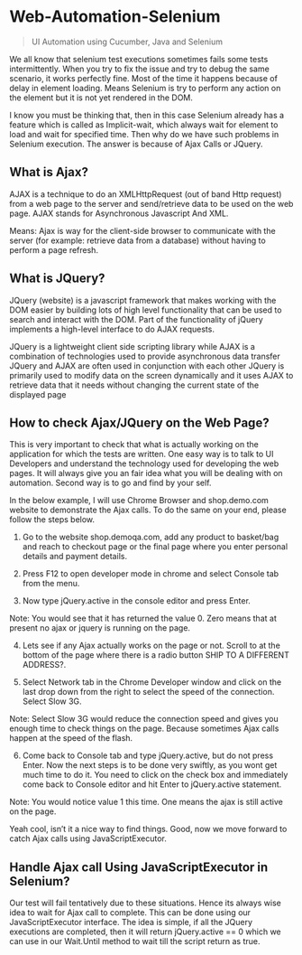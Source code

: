 # Web-Automation-Selenium
> UI Automation using Cucumber, Java and Selenium

We all know that selenium test executions sometimes fails some tests intermittently. When you try to fix the issue and try to debug the same scenario, it works perfectly fine. Most of the time it happens because of delay in element loading. Means Selenium is try to perform any action on the element but it is not yet rendered in the DOM.

I know you must be thinking that, then in this case Selenium already has a feature which is called as Implicit-wait, which always wait for element to load and wait for specified time. Then why do we have such problems in Selenium execution. The answer is because of Ajax Calls or JQuery. 

 
## What is Ajax?
AJAX is a technique to do an XMLHttpRequest (out of band Http request) from a web page to the server and send/retrieve data to be used on the web page. AJAX stands for Asynchronous Javascript And XML.

Means: Ajax is way for the client-side browser to communicate with the server (for example: retrieve data from a database) without having to perform a page refresh.

## What is JQuery?
JQuery (website) is a javascript framework that makes working with the DOM easier by building lots of high level functionality that can be used to search and interact with the DOM. Part of the functionality of jQuery implements a high-level interface to do AJAX requests. 

JQuery is a lightweight client side scripting library while AJAX is a combination of technologies used to provide asynchronous data transfer
JQuery and AJAX are often used in conjunction with each other
JQuery is primarily used to modify data on the screen dynamically and it uses AJAX to retrieve data that it needs without changing the current state of the displayed page
 

## How to check Ajax/JQuery on the Web Page?
This is very important to check that what is actually working on the application for which the tests are written. One easy way is to talk to UI Developers and understand the technology used for developing the web pages. It will always give you an fair idea what you will be dealing with on automation. Second way is to go and find by your self.

In the below example, I will use Chrome Browser and  shop.demo.com website to demonstrate the Ajax calls. To do the same on your end, please follow the steps below.

1. Go to the website shop.demoqa.com, add any product to basket/bag and reach to checkout page or the final page where you enter personal details and payment details.

2. Press F12 to open developer mode in chrome and select Console tab from the menu.

3. Now type jQuery.active in the console editor and press Enter.  

Note: You would see that it has returned the value 0. Zero means that at present no ajax or jquery is running on the page.

4. Lets see if any Ajax actually works on the page or not. Scroll to at the bottom of the page where there is a radio button SHIP TO A DIFFERENT ADDRESS?.

5. Select Network tab in the Chrome Developer window and click on the last drop down from the right to select the speed of the connection. Select Slow 3G.

Note: Select Slow 3G would reduce the connection speed and gives you enough time to check things on the page. Because sometimes Ajax calls happen at the speed of the flash.

6. Come back to Console tab and type jQuery.active, but do not press Enter. Now the next steps is to be done very swiftly, as you wont get much time to do it. You need to click on the check box and immediately come back to Console editor and hit Enter to jQuery.active statement. 

Note: You would notice value 1 this time. One means the ajax is still active on the page.

Yeah cool, isn’t it a nice way to find things. Good, now we move forward to catch Ajax calls using JavaScriptExecutor.


## Handle Ajax call Using JavaScriptExecutor in Selenium?
Our test will fail tentatively due to these situations. Hence its always wise idea to wait for Ajax call to complete. This can be done using our JavaScriptExecutor interface. The idea is simple, if all the JQuery executions are completed, then it will return jQuery.active == 0 which we can use in our Wait.Until method to wait till the script return as true.